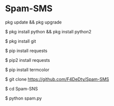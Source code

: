 # Spam-SMS
pkg update && pkg upgrade

$ pkg install python && pkg install python2

$ pkg install git

$ pip install requests

$ pip2 install requests

$ pip install termcolor

$ git clone https://github.com/F4DeDty/Spam-SMS

$ cd Spam-SNS

$ python spam.py
